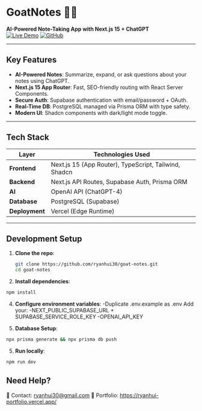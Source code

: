 # GoatNotes 🐐✨  
**AI-Powered Note-Taking App with Next.js 15 + ChatGPT**  
[![Live Demo](https://img.shields.io/badge/demo-live-green)](https://goat-notes-mu.vercel.app/) 
[![GitHub](https://img.shields.io/badge/source-code-blue)](https://github.com/ryanhui30/goat-notes)  

---

## **Key Features**  
- **AI-Powered Notes**: Summarize, expand, or ask questions about your notes using ChatGPT.  
- **Next.js 15 App Router**: Fast, SEO-friendly routing with React Server Components.  
- **Secure Auth**: Supabase authentication with email/password + OAuth.  
- **Real-Time DB**: PostgreSQL managed via Prisma ORM with type safety.  
- **Modern UI**: Shadcn components with dark/light mode toggle.  

---

## **Tech Stack**  
| Layer          | Technologies Used                          |
|----------------|-------------------------------------------|
| **Frontend**   | Next.js 15 (App Router), TypeScript, Tailwind, Shadcn |
| **Backend**    | Next.js API Routes, Supabase Auth, Prisma ORM |
| **AI**         | OpenAI API (ChatGPT-4)                    |
| **Database**   | PostgreSQL (Supabase)                     |
| **Deployment** | Vercel (Edge Runtime)                     |

---

## **Development Setup**  
1. **Clone the repo**:  
   ```bash
   git clone https://github.com/ryanhui30/goat-notes.git
   cd goat-notes
   ```

2. **Install dependencies**:
  ```bash
  npm install
  ```

4. **Configure environment variables**:
-Duplicate .env.example as .env
Add your:
-NEXT_PUBLIC_SUPABASE_URL + SUPABASE_SERVICE_ROLE_KEY
-OPENAI_API_KEY

5. **Database Setup**:
  ```bash
  npx prisma generate && npx prisma db push
  ```

5. **Run locally**:
  ```bash
  npm run dev
  ```

## **Need Help**?
📩 Contact: ryanhui30@gmail.com
🔗 Portfolio: https://ryanhui-portfolio.vercel.app/


